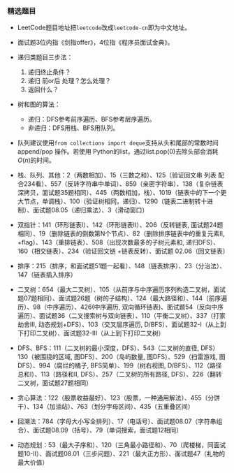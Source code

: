 ### 精选题目


- LeetCode题目地址把`leetcode`改成`leetcode-cn`即为中文地址。
- 面试题3位内指《剑指offer》，4位指《程序员面试金典》。


- 递归类题目三步法：
    1. 递归终止条件？
    2. 递归 前or后 处理？怎么处理？
    3. 返回什么？


- 树和图的算法：
    - 递归：DFS参考前序遍历、BFS参考层序遍历。
    - 非递归：DFS用栈、BFS用队列。
- 队列建议使用`from collections import deque`支持从头和尾部的常数时间append/pop 操作。若使用 Python的list，通过list.pop(0)去除头部会消耗$O(n)$的时间。



- 栈、队列、其他：2（两数相加）、15（三数之和）、125（验证回文串 列表 配合234看）、557（反转字符串中单词）、859（亲密字符串）、138（复杂链表深拷贝，面试题35题相同）、445（两数相加，栈）、1019（链表中的下一个更大节点，单调栈）、100（验证树相同，递归）、1290（链表二进制转十进制）、面试题08.05（递归乘法）、3（滑动窗口）

- 双指针：141（环形链表I）、142（环形链表II）、206（反转链表, 面试题24题相同）、19（删除链表的倒数第N个节点）、82（删除排序链表中的重复元素II, +flag）、143（重排链表）、508（出现次数最多的子树元素和, 递归DFS）、160（相交链表）、234（验证回文链 +链表反转）、面试题 02.06（回文链表）

- 排序：215（排序，和面试题51题一起看）、148（链表排序）、23（分治法）、147（链表插入排序）

- 二叉树：654（最大二叉树）、105（从前序与中序遍历序列构造二叉树，面试题07题相同）、面试题26题（树的子结构）、124（最大路径和）、144（前序遍历）、98（中序遍历）、426(中序遍历, 双向循环链表)、面试题54（反向中序遍历）、面试题36（二叉搜索树与双向链表）、110（平衡二叉树）、337（打家劫舍III, 动态规划+DFS）、103（交叉层序遍历, D/BFS）、面试题32-I（从上到下打印二叉树）、面试题32-III（从上到下打印二叉树）

- DFS、BFS：111（二叉树的最小深度，DFS）、543（二叉树的直径, DFS）130（被围绕的区域, 图DFS）、200（岛屿数量, 图DFS）、529（扫雷游戏, 图DFS）、994（腐烂的橘子, BFS简单）、199（树右视图, D/BFS）、112（路径总和I）、113（路径和II, DFS）、257（二叉树的所有路径, DFS）、226（翻转二叉树，面试题27题相同）

- 贪心算法：122（股票收益最好）、123（股票，一种通用解法）、455（分饼干）、134（加油站）、763（划分字母区间）、435（五重叠区间）

- 回溯法：784（字母大小写全排列）、17（电话号）、面试题08.07（字符串组合）、面试题08.09（括号）、79（单词搜索，面试题12相同）

- 动态规划：53（最大子序和）、120（三角最小路径和）、70（爬楼梯，同面试题10-II）、面试题08.01（三步问题）、221（最大正方形）、面试题47（礼物的最大价值）